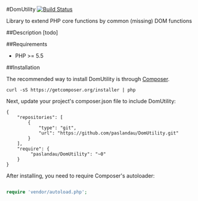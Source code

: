 #DomUtility
[![Build Status](https://travis-ci.org/paslandau/DomUtility.svg?branch=master)](https://travis-ci.org/paslandau/DomUtility)

Library to extend PHP core functions by common (missing) DOM functions

##Description
[todo]

##Requirements

- PHP >= 5.5

##Installation

The recommended way to install DomUtility is through [Composer](http://getcomposer.org/).

    curl -sS https://getcomposer.org/installer | php

Next, update your project's composer.json file to include DomUtility:

    {
        "repositories": [
            {
                "type": "git",
                "url": "https://github.com/paslandau/DomUtility.git"
            }
        ],
        "require": {
             "paslandau/DomUtility": "~0"
        }
    }

After installing, you need to require Composer's autoloader:
```php

require 'vendor/autoload.php';
```